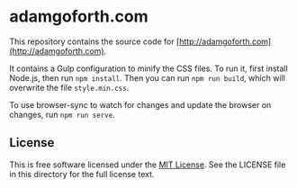 adamgoforth.com
===============

This repository contains the source code for
[http://adamgoforth.com](http://adamgoforth.com).

It contains a Gulp configuration to minify the CSS files. To run it, first
install Node.js, then run `npm install`. Then you can run
`npm run build`, which will overwrite the file `style.min.css`.

To use browser-sync to watch for changes and update the browser on changes,
run `npm run serve`.

License
-------
This is free software licensed under the
[MIT License](http://opensource.org/licenses/MIT).  See the LICENSE file in
this directory for the full license text.
